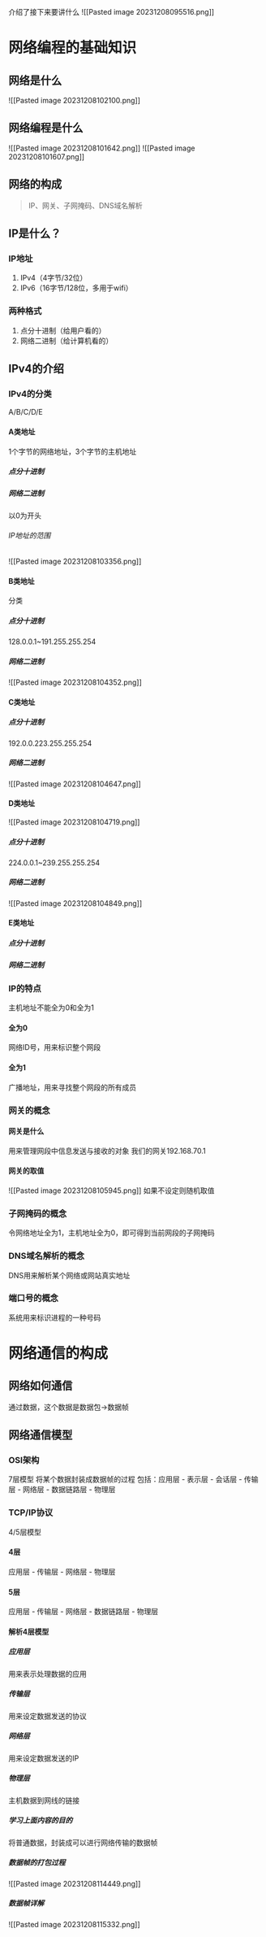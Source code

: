 介绍了接下来要讲什么
![[Pasted image 20231208095516.png]]
# 网络编程的基础知识
## 网络是什么
![[Pasted image 20231208102100.png]]
## 网络编程是什么
![[Pasted image 20231208101642.png]]
![[Pasted image 20231208101607.png]]
## 网络的构成
> IP、网关、子网掩码、DNS域名解析
## IP是什么？
### IP地址
1. IPv4（4字节/32位）
2. IPv6（16字节/128位，多用于wifi）
### 两种格式
1. 点分十进制（给用户看的）
2. 网络二进制（给计算机看的）
## IPv4的介绍
### IPv4的分类
A/B/C/D/E
#### A类地址
1个字节的网络地址，3个字节的主机地址
##### 点分十进制
##### 网络二进制
以0为开头
###### IP地址的范围
![[Pasted image 20231208103356.png]]
#### B类地址
分类
##### 点分十进制
128.0.0.1~191.255.255.254
##### 网络二进制
![[Pasted image 20231208104352.png]]
#### C类地址
##### 点分十进制
192.0.0.223.255.255.254
##### 网络二进制
![[Pasted image 20231208104647.png]]
#### D类地址
![[Pasted image 20231208104719.png]]
##### 点分十进制
224.0.0.1~239.255.255.254
##### 网络二进制
![[Pasted image 20231208104849.png]]
#### E类地址
##### 点分十进制

##### 网络二进制

### IP的特点
主机地址不能全为0和全为1
#### 全为0
网络ID号，用来标识整个网段
#### 全为1
广播地址，用来寻找整个网段的所有成员
### 网关的概念
#### 网关是什么
用来管理网段中信息发送与接收的对象
我们的网关192.168.70.1
#### 网关的取值
![[Pasted image 20231208105945.png]]
如果不设定则随机取值

### 子网掩码的概念
令网络地址全为1，主机地址全为0，即可得到当前网段的子网掩码
### DNS域名解析的概念
DNS用来解析某个网络或网站真实地址




### 端口号的概念
系统用来标识进程的一种号码
# 网络通信的构成
## 网络如何通信
通过数据，这个数据是数据包->数据帧
## 网络通信模型
### OSI架构
7层模型 将某个数据封装成数据帧的过程
包括：应用层 - 表示层 - 会话层 - 传输层 - 网络层 - 数据链路层 - 物理层
### TCP/IP协议
4/5层模型
#### 4层
应用层 - 传输层 - 网络层 - 物理层
#### 5层
应用层 - 传输层 - 网络层 - 数据链路层 - 物理层
#### 解析4层模型
##### 应用层
用来表示处理数据的应用
##### 传输层
用来设定数据发送的协议
##### 网络层
用来设定数据发送的IP
##### 物理层
主机数据到网线的链接
##### 学习上面内容的目的
将普通数据，封装成可以进行网络传输的数据帧
##### 数据帧的打包过程
![[Pasted image 20231208114449.png]]
##### 数据帧详解
![[Pasted image 20231208115332.png]]

